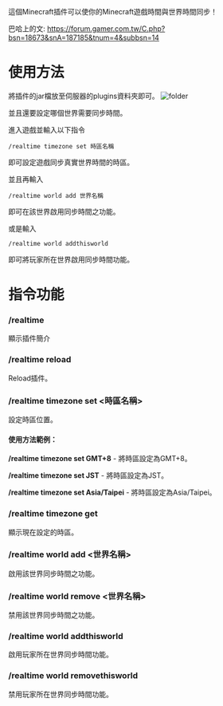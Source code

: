這個Minecraft插件可以使你的Minecraft遊戲時間與世界時間同步！

巴哈上的文: https://forum.gamer.com.tw/C.php?bsn=18673&snA=187185&tnum=4&subbsn=14
# 使用方法
將插件的jar檔放至伺服器的plugins資料夾即可。
![folder](https://truth.bahamut.com.tw/s01/202010/ecca15193f6781bdebf2262609fa387b.PNG)

並且還要設定哪個世界需要同步時間。

進入遊戲並輸入以下指令
```
/realtime timezone set 時區名稱
```
即可設定遊戲同步真實世界時間的時區。

並且再輸入
```
/realtime world add 世界名稱
```
即可在該世界啟用同步時間之功能。

或是輸入
```
/realtime world addthisworld
```
即可將玩家所在世界啟用同步時間功能。
# 指令功能
### /realtime
顯示插件簡介
### /realtime reload
Reload插件。
### /realtime timezone set <時區名稱>
設定時區位置。
#### 使用方法範例：
**/realtime timezone set GMT+8** - 將時區設定為GMT+8。

**/realtime timezone set JST** - 將時區設定為JST。

**/realtime timezone set Asia/Taipei** - 將時區設定為Asia/Taipei。
### /realtime timezone get
顯示現在設定的時區。
### /realtime world add <世界名稱>
啟用該世界同步時間之功能。
### /realtime world remove <世界名稱>
禁用該世界同步時間之功能。
### /realtime world addthisworld
啟用玩家所在世界同步時間功能。
### /realtime world removethisworld
禁用玩家所在世界同步時間功能。